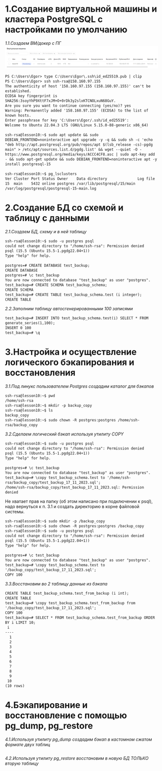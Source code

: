 # 1.Создание виртуальной машины и кластера PostgreSQL с настройками по умолчанию
*1.1.Создаем ВМ/докер c ПГ*
![Иллюстрация к проекту](https://github.com/sadbytrue/egor_sizov_pg_advanced/blob/main/Screenshot_28.png)
```
PS C:\Users\Egor> type C:\Users\Egor\.ssh\id_ed25519.pub | clip
PS C:\Users\Egor> ssh ssh-rsa@158.160.97.155
The authenticity of host '158.160.97.155 (158.160.97.155)' can't be established.
ECDSA key fingerprint is SHA256:3soyYhP9XttF7xJM+O+0rDk3y2slxKTCNOLxuN68GuY.
Are you sure you want to continue connecting (yes/no)? yes
Warning: Permanently added '158.160.97.155' (ECDSA) to the list of known hosts.
Enter passphrase for key 'C:\Users\Egor/.ssh/id_ed25519':
Welcome to Ubuntu 22.04.3 LTS (GNU/Linux 5.15.0-88-generic x86_64)

ssh-rsa@lesson10:~$ sudo apt update && sudo DEBIAN_FRONTEND=noninteractive apt upgrade -y -q && sudo sh -c 'echo "deb http://apt.postgresql.org/pub/repos/apt $(lsb_release -cs)-pgdg main" > /etc/apt/sources.list.d/pgdg.list' && wget --quiet -O - https://www.postgresql.org/media/keys/ACCC4CF8.asc | sudo apt-key add - && sudo apt-get update && sudo DEBIAN_FRONTEND=noninteractive apt -y install postgresql-15

ssh-rsa@lesson10:~$ pg_lsclusters
Ver Cluster Port Status Owner    Data directory              Log file
15  main    5432 online postgres /var/lib/postgresql/15/main /var/log/postgresql/postgresql-15-main.log
```
# 2.Создание БД со схемой и таблицу с данными
*2.1.Создаем БД, схему и в ней таблицу*
```
ssh-rsa@lesson10:~$ sudo -u postgres psql
could not change directory to "/home/ssh-rsa": Permission denied
psql (15.5 (Ubuntu 15.5-1.pgdg22.04+1))
Type "help" for help.

postgres=# CREATE DATABASE test_backup;
CREATE DATABASE
postgres=# \c test_backup
You are now connected to database "test_backup" as user "postgres".
test_backup=# CREATE SCHEMA test_backup_schema;
CREATE SCHEMA
test_backup=# CREATE TABLE test_backup_schema.test (i integer);
CREATE TABLE
```
*2.2.Заполним таблицу автосгенерированными 100 записями*
```
test_backup=# INSERT INTO test_backup_schema.test(i) SELECT * FROM generate_series(1,100);
INSERT 0 100
test_backup=# \q
```
# 3.Настройка и осуществление логического бэкапирования и восстановления
*3.1.Под линукс пользователем Postgres создадим каталог для бэкапов*
```
ssh-rsa@lesson10:~$ pwd
/home/ssh-rsa
ssh-rsa@lesson10:~$ mkdir -p backup_copy
ssh-rsa@lesson10:~$ ls
backup_copy
ssh-rsa@lesson10:~$ sudo chown -R postgres:postgres /home/ssh-rsa/backup_copy
```
*3.2.Сделаем логический бэкап используя утилиту COPY*
```
ssh-rsa@lesson10:~$ sudo -u postgres psql
could not change directory to "/home/ssh-rsa": Permission denied
psql (15.5 (Ubuntu 15.5-1.pgdg22.04+1))
Type "help" for help.

postgres=# \c test_backup
You are now connected to database "test_backup" as user "postgres".
test_backup=# \copy test_backup_schema.test to '/home/ssh-rsa/backup_copy/test_backup_17_11_2023.sql';
/home/ssh-rsa/backup_copy/test_backup_17_11_2023.sql: Permission denied
```

Не хватает прав на папку (об этом написано при подключении к psql), надо вернуться к п. 3.1 и создать директорию в корне файловой системы.

```
ssh-rsa@lesson10:~$ sudo mkdir -p /backup_copy
ssh-rsa@lesson10:~$ sudo chown -R postgres:postgres /backup_copy
ssh-rsa@lesson10:~$ sudo -u postgres psql
could not change directory to "/home/ssh-rsa": Permission denied
psql (15.5 (Ubuntu 15.5-1.pgdg22.04+1))
Type "help" for help.

postgres=# \c test_backup
You are now connected to database "test_backup" as user "postgres".
test_backup=# \copy test_backup_schema.test to '/backup_copy/test_backup_17_11_2023.sql';
COPY 100
```
*3.3.Восстановим во 2 таблицу данные из бэкапа*
```
CREATE TABLE test_backup_schema.test_from_backup (i int);
CREATE TABLE
test_backup=# \copy test_backup_schema.test_from_backup from '/backup_copy/test_backup_17_11_2023.sql';
COPY 100
test_backup=# SELECT * FROM test_backup_schema.test_from_backup ORDER BY i LIMIT 10;
 i
----
  1
  2
  3
  4
  5
  6
  7
  8
  9
 10
(10 rows)

```
# 4.Бэкапирование и восстановление с помощью pg_dump, pg_restore
*4.1.Используя утилиту pg_dump создадим бэкап в кастомном сжатом формате двух таблиц*
```

```
*4.2.Используя утилиту pg_restore восстановим в новую БД ТОЛЬКО вторую таблицу*
```

```
